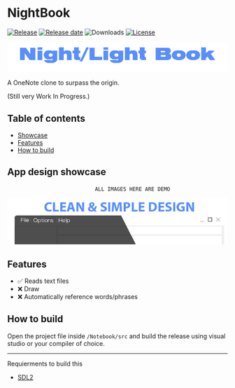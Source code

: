 # NightBook

[![Release](https://img.shields.io/github/v/release/Ozzymand/NoteBook?include_prereleases)]((https://github.com/Ozzymand/NoteBook/releases/latest))
[![Release date](https://img.shields.io/github/release-date/Ozzymand/NoteBook)](https://github.com/Ozzymand/NoteBook/releases/latest)
![Downloads](https://img.shields.io/github/downloads/Ozzymand/NoteBook/total)
[![License](https://img.shields.io/github/license/Ozzymand/NoteBook)](https://mit-license.org/)

![Banner](images/Banner.png)

A OneNote clone to surpass the origin.

(Still very Work In Progress.)

## Table of contents

- [Showcase](#app-design-showcase)
- [Features](#features)
- [How to build](#how-to-build)

## App design showcase

                                ALL IMAGES HERE ARE DEMO

![Concept art main](https://raw.githubusercontent.com/Ozzymand/NoteBook/main/images/ConceptArt1.png)

## Features

- ✅ Reads text files
- ❌ Draw
- ❌ Automatically reference words/phrases

## How to build

Open the project file inside `/Notebook/src` and build the release using visual studio or your compiler of choice.

---

Requierments to build this

- [SDL2](https://www.libsdl.org/index.php)
